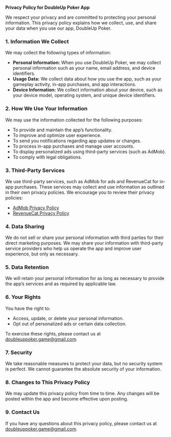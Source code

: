 **Privacy Policy for DoubleUp Poker App**

We respect your privacy and are committed to protecting your personal information. This privacy policy explains how we collect, use, and share your data when you use our app, DoubleUp Poker.

### 1. **Information We Collect**
We may collect the following types of information:
- **Personal Information:** When you use DoubleUp Poker, we may collect personal information such as your name, email address, and device identifiers.
- **Usage Data:** We collect data about how you use the app, such as your gameplay activity, in-app purchases, and app interactions.
- **Device Information:** We collect information about your device, such as your device model, operating system, and unique device identifiers.

### 2. **How We Use Your Information**
We may use the information collected for the following purposes:
- To provide and maintain the app’s functionality.
- To improve and optimize user experience.
- To send you notifications regarding app updates or changes.
- To process in-app purchases and manage user accounts.
- To display personalized ads using third-party services (such as AdMob).
- To comply with legal obligations.

### 3. **Third-Party Services**
We use third-party services, such as AdMob for ads and RevenueCat for in-app purchases. These services may collect and use information as outlined in their own privacy policies. We encourage you to review their privacy policies:
- [AdMob Privacy Policy](https://policies.google.com/privacy)
- [RevenueCat Privacy Policy](https://www.revenuecat.com/privacy)

### 4. **Data Sharing**
We do not sell or share your personal information with third parties for their direct marketing purposes. We may share your information with third-party service providers who help us operate the app and improve user experience, but only as necessary.

### 5. **Data Retention**
We will retain your personal information for as long as necessary to provide the app’s services and as required by applicable law.

### 6. **Your Rights**
You have the right to:
- Access, update, or delete your personal information.
- Opt out of personalized ads or certain data collection.

To exercise these rights, please contact us at doubleuppoker.game@gmail.com.

### 7. **Security**
We take reasonable measures to protect your data, but no security system is perfect. We cannot guarantee the absolute security of your information.

### 8. **Changes to This Privacy Policy**
We may update this privacy policy from time to time. Any changes will be posted within the app and become effective upon posting.

### 9. **Contact Us**
If you have any questions about this privacy policy, please contact us at doubleuppoker.game@gmail.com.
